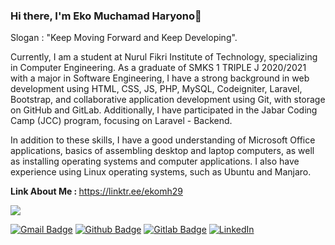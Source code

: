 ### Hi there, I'm Eko Muchamad Haryono👋

<p>Slogan : "Keep Moving Forward and Keep Developing".</p>
<p align='left'>Currently, I am a student at Nurul Fikri Institute of Technology, specializing in Computer Engineering. As a graduate of SMKS 1 TRIPLE J 2020/2021 with a major in Software Engineering, I have a strong background in web development using HTML, CSS, JS, PHP, MySQL, Codeigniter, Laravel, Bootstrap, and collaborative application development using Git, with storage on GitHub and GitLab. Additionally, I have participated in the Jabar Coding Camp (JCC) program, focusing on Laravel - Backend.

In addition to these skills, I have a good understanding of Microsoft Office applications, basics of assembling desktop and laptop computers, as well as installing operating systems and computer applications. I also have experience using Linux operating systems, such as Ubuntu and Manjaro.</p>

<p align='left'><b>Link About Me : </b><a href="https://linktr.ee/ekomh29">https://linktr.ee/ekomh29</a></p>

<img src='https://github-readme-streak-stats.herokuapp.com/?user=ekomh170&theme=vue-dark&hide_border=true' />

[![Gmail Badge](https://img.shields.io/badge/-ekomh13@gmail.com-c14438?style=flat&logo=Gmail&logoColor=white&link=mailto:ekomh13@gmail.com)](mailto:ekomh13@gmail.com) [![Github Badge](https://img.shields.io/badge/-ekomh170-grey?style=flat&logo=github&logoColor=white&link=https://github.com/ekomh170/)](https://www.github.com/ekomh170/) [![Gitlab Badge](https://img.shields.io/badge/-ekomh170-grey?style=flat&logo=gitlab&logoColor=white&link=https://gitlab.com/ekomh170/)](https://www.gitlab.com/ekomh170/) [![LinkedIn](https://img.shields.io/badge/LinkedIn-Profile-blue)](https://www.linkedin.com/in/eko-haryono-290/)
